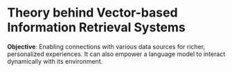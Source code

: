 # Theory behind Vector-based Information Retrieval Systems

**Objective**: Enabling connections with various data sources for richer, personalized experiences. It can also empower a language model to interact dynamically with its environment.